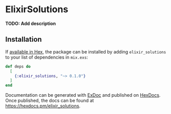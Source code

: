 # ElixirSolutions

**TODO: Add description**

## Installation

If [available in Hex](https://hex.pm/docs/publish), the package can be installed
by adding `elixir_solutions` to your list of dependencies in `mix.exs`:

```elixir
def deps do
  [
    {:elixir_solutions, "~> 0.1.0"}
  ]
end
```

Documentation can be generated with [ExDoc](https://github.com/elixir-lang/ex_doc)
and published on [HexDocs](https://hexdocs.pm). Once published, the docs can
be found at <https://hexdocs.pm/elixir_solutions>.

